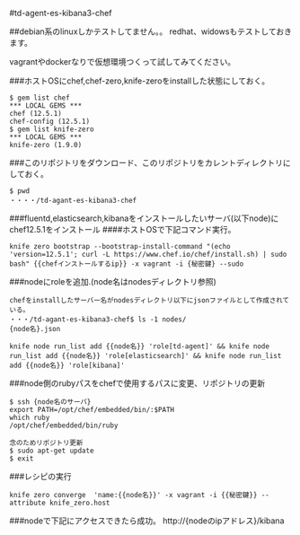 #td-agent-es-kibana3-chef

##debian系のlinuxしかテストしてません。。
redhat、widowsもテストしておきます。

vagrantやdockerなりで仮想環境つくって試してみてください。

###ホストOSにchef,chef-zero,knife-zeroをinstallした状態にしておく。
```
$ gem list chef
*** LOCAL GEMS ***
chef (12.5.1)
chef-config (12.5.1)
$ gem list knife-zero
*** LOCAL GEMS ***
knife-zero (1.9.0)
```
###このリポジトリをダウンロード、このリポジトリをカレントディレクトリにしておく。
```
$ pwd
・・・・/td-agant-es-kibana3-chef
```

###fluentd,elasticsearch,kibanaをインストールしたいサーバ(以下node)にchef12.5.1をインストール
####ホストOSで下記コマンド実行。
```
knife zero bootstrap --bootstrap-install-command "(echo 'version=12.5.1'; curl -L https://www.chef.io/chef/install.sh) | sudo bash" {{chefインストールするip}} -x vagrant -i {秘密鍵} --sudo
```

###nodeにroleを追加.(node名はnodesディレクトリ参照)
```
chefをinstallしたサーバー名がnodesディレクトリ以下にjsonファイルとして作成されている。
・・・/td-agant-es-kibana3-chef$ ls -1 nodes/
{node名}.json

knife node run_list add {{node名}} 'role[td-agent]' && knife node run_list add {{node名}} 'role[elasticsearch]' && knife node run_list add {{node名}} 'role[kibana]'
```

###node側のrubyパスをchefで使用するパスに変更、リポジトリの更新
```
$ ssh {node名のサーバ}
export PATH=/opt/chef/embedded/bin/:$PATH
which ruby
/opt/chef/embedded/bin/ruby

念のためリポジトリ更新
$ sudo apt-get update
$ exit
```
###レシピの実行
```
knife zero converge  'name:{{node名}}' -x vagrant -i {{秘密鍵}} --attribute knife_zero.host
```
###nodeで下記にアクセスできたら成功。
http://{nodeのipアドレス}/kibana
